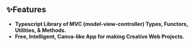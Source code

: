 <h2>✨Features</h2>
  
* **Typescript Library of MVC (model-view-controller) Types, Functors, Utilities, & Methods.**
* **Free, Intelligent, Canva-like App for making Creative Web Projects.**